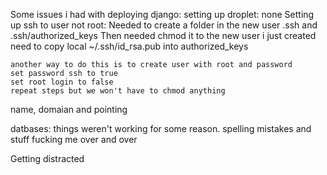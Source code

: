 Some issues i had with deploying django:
setting up droplet:
	none
Setting up ssh to user not root:
	Needed to create a folder in the new user .ssh and .ssh/authorized_keys
	Then needed chmod it to the new user i just created
	need to copy local ~/.ssh/id_rsa.pub into authorized_keys

	another way to do this is to create user with root and password
	set password ssh to true
	set root login to false
	repeat steps but we won't have to chmod anything

name, domaian and pointing
	
datbases:
	things weren't working for some reason. spelling mistakes and stuff fucking me
	over and over
	
Getting distracted
